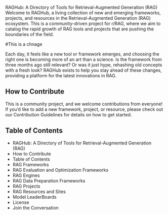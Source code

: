 RAGHub: A Directory of Tools for Retrieval-Augmented Generation (RAG)
Welcome to RAGHub, a living collection of new and emerging frameworks, projects, and resources in the Retrieval-Augmented Generation (RAG) ecosystem. This is a community-driven project for r/RAG, where we aim to catalog the rapid growth of RAG tools and projects that are pushing the boundaries of the field.

#This is a chnage

Each day, it feels like a new tool or framework emerges, and choosing the right one is becoming more of an art than a science. Is the framework from three months ago still relevant? Or was it just hype, rehashing old concepts with a fresh look? RAGHub exists to help you stay ahead of these changes, providing a platform for the latest innovations in RAG.

## How to Contribute
This is a community project, and we welcome contributions from everyone! If you’d like to add a new framework, project, or resource, please check out our Contribution Guidelines for details on how to get started.

## Table of Contents
- RAGHub: A Directory of Tools for Retrieval-Augmented Generation (RAG)
- How to Contribute
- Table of Contents
- RAG Frameworks
- RAG Evaluation and Optimization Frameworks
- RAG Engines
- RAG Data Preparation Frameworks
- RAG Projects
- RAG Resources and Sites
- Model LeaderBoards
- License
- Join the Conversation
